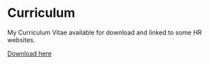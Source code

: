 # Curriculum
My Curriculum Vitae available for download and linked to some HR websites.
  
[Download here](https://github.com/andreagavazzi/Curriculum/blob/main/AndreaGavazzi_CV_IT.pdf)
